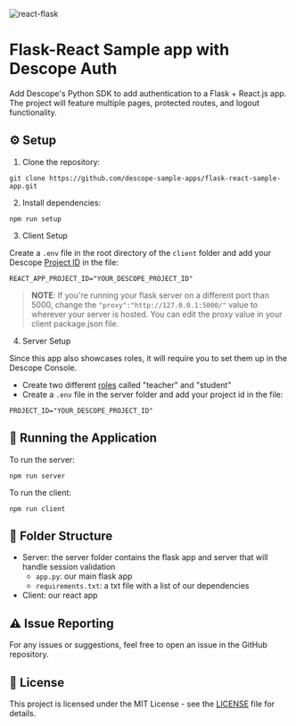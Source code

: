 ![react-flask](https://github.com/descope-sample-apps/flask-react-sample-app/assets/59460685/d38a6e4c-56ff-49f5-a0f1-fdf86bd4109d)

# Flask-React Sample app with Descope Auth

Add Descope's Python SDK to add authentication to a Flask + React.js app. The project will feature multiple pages, protected routes, and logout functionality. 

## ⚙️ Setup

1. Clone the repository:

```
git clone https://github.com/descope-sample-apps/flask-react-sample-app.git
```

2. Install dependencies:

```
npm run setup
```

3.  Client Setup

Create a ```.env``` file in the root directory of the `client` folder and add your Descope [Project ID](https://app.descope.com/settings/project) in the file: 

```
REACT_APP_PROJECT_ID="YOUR_DESCOPE_PROJECT_ID"
```

> **NOTE**: If you're running your flask server on a different port than 5000, change the ```"proxy":"http://127.0.0.1:5000/"``` value to wherever your server is hosted. You can edit the proxy value in your client package.json file.  

4. Server Setup

Since this app also showcases roles, it will require you to set them up in the Descope Console.

- Create two different [roles]((https://app.descope.com/authorization)) called "teacher" and "student" <br>
- Create a ```.env``` file in the server folder and add your project id in the file:  
```
PROJECT_ID="YOUR_DESCOPE_PROJECT_ID"
```

## 🔮 Running the Application 

To run the server: 

```
npm run server
```

To run the client: 

```
npm run client
``` 

## 📁 Folder Structure 

- Server: the server folder contains the flask app and server that will handle session validation 
    - `app.py`: our main flask app 
    - `requirements.txt`: a txt file with a list of our dependencies
- Client: our react app 

## ⚠️ Issue Reporting

For any issues or suggestions, feel free to open an issue in the GitHub repository.

## 📜 License

This project is licensed under the MIT License - see the [LICENSE](LICENSE) file for details.




